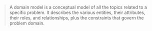 > A domain model is a conceptual model of all the topics related to a specific problem. It describes the various entities, their attributes, their roles, and relationships, plus the constraints that govern the problem domain.
